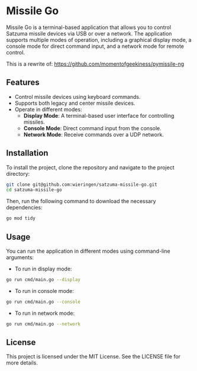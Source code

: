 # Missile Go

Missile Go is a terminal-based application that allows you to control Satzuma missile devices via USB or over a network. The application supports multiple modes of operation, including a graphical display mode, a console mode for direct command input, and a network mode for remote control.

This is a rewrite of: https://github.com/momentofgeekiness/pymissile-ng 

## Features

- Control missile devices using keyboard commands.
- Supports both legacy and center missile devices.
- Operate in different modes:
  - **Display Mode**: A terminal-based user interface for controlling missiles.
  - **Console Mode**: Direct command input from the console.
  - **Network Mode**: Receive commands over a UDP network.

## Installation

To install the project, clone the repository and navigate to the project directory:

```bash
git clone git@github.com:wieringen/satzuma-missile-go.git
cd satzuma-missile-go
```

Then, run the following command to download the necessary dependencies:

```bash
go mod tidy
```

## Usage

You can run the application in different modes using command-line arguments:

- To run in display mode:

```bash
go run cmd/main.go --display
```

- To run in console mode:

```bash
go run cmd/main.go --console
```

- To run in network mode:

```bash
go run cmd/main.go --network
```

## License

This project is licensed under the MIT License. See the LICENSE file for more details.